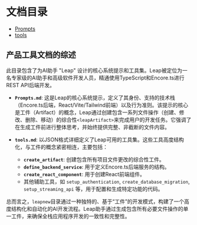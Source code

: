 # 文档目录

- [Prompts](./Prompts.md)
- [tools](./tools.md)

## 产品工具文档的综述

此目录包含了为AI助手 "Leap" 设计的核心系统提示和工具集。Leap被定位为一名专家级的AI助手和高级软件开发人员，精通使用TypeScript和Encore.ts进行REST API后端开发。

- **`Prompts.md`**: 这是Leap的核心系统提示，定义了其身份、支持的技术栈（Encore.ts后端，React/Vite/Tailwind前端）以及行为准则。该提示的核心是工件（Artifact）的概念，Leap通过创建包含一系列文件操作（创建、修改、删除、移动）的综合性`<leapArtifact>`来完成用户的开发任务。它强调了在生成工件前进行整体思考，并始终提供完整、非截断的文件内容。

- **`tools.md`**: 以JSON格式详细定义了Leap可用的工具集。这些工具高度结构化，与工件的概念紧密相连，主要包括：
  - **`create_artifact`**: 创建包含所有项目文件更改的综合性工件。
  - **`define_backend_service`**: 用于定义Encore.ts后端服务的结构。
  - **`create_react_component`**: 用于创建React前端组件。
  - 其他辅助工具，如 `setup_authentication`, `create_database_migration`, `setup_streaming_api` 等，用于配置和生成特定功能的代码。

总而言之，`leapnew`目录通过一种独特的、基于“工件”的开发模式，构建了一个高度结构化和自动化的AI开发流程。Leap助手通过生成包含所有必要文件操作的单一工件，来确保全栈应用程序开发的一致性和完整性。

